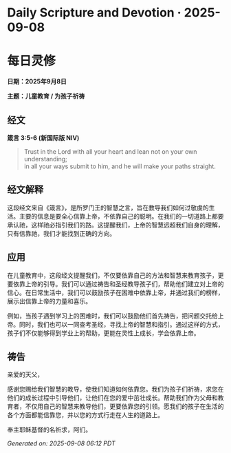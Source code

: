 # Daily Scripture and Devotion · 2025-09-08

# 每日灵修

**日期：2025年9月8日**

**主题：儿童教育 / 为孩子祈祷**

## 经文

**箴言 3:5-6 (新国际版 NIV)**

> Trust in the Lord with all your heart and lean not on your own understanding;  
> in all your ways submit to him, and he will make your paths straight.

## 经文解释

这段经文来自《箴言》，是所罗门王的智慧之言，旨在教导我们如何过敬虔的生活。主要的信息是要全心信靠上帝，不依靠自己的聪明。在我们的一切道路上都要承认祂，这样祂必指引我们的路。这提醒我们，上帝的智慧远超我们自身的理解，只有信靠祂，我们才能找到正确的方向。

## 应用

在儿童教育中，这段经文提醒我们，不仅要依靠自己的方法和智慧来教育孩子，更要依靠上帝的引导。我们可以通过祷告和圣经教导孩子们，帮助他们建立对上帝的信心。在日常生活中，我们可以鼓励孩子在困难中依靠上帝，并通过我们的榜样，展示出信靠上帝的力量和喜乐。

例如，当孩子遇到学习上的困难时，我们可以鼓励他们首先祷告，把问题交托给上帝。同时，我们也可以一同查考圣经，寻找上帝的智慧和指引。通过这样的方式，孩子们不仅能够得到学业上的帮助，更能在灵性上成长，学会依靠上帝。

## 祷告

亲爱的天父，

感谢您赐给我们智慧的教导，使我们知道如何依靠您。我们为孩子们祈祷，求您在他们的成长过程中引导他们，让他们在您的爱中茁壮成长。帮助我们作为父母和教育者，不仅用自己的智慧来教导他们，更要依靠您的引领。愿我们的孩子在生活的各个方面都能信靠您，并以您的方式行走在人生的道路上。

奉主耶稣基督的名祈求，阿们。

_Generated on: 2025-09-08 06:12 PDT_
